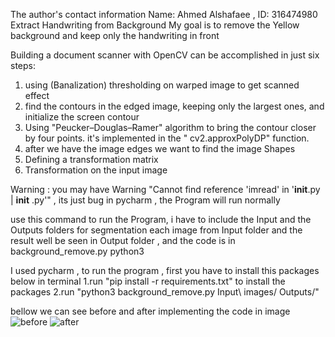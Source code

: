The author's contact information Name: Ahmed Alshafaee , ID: 316474980
Extract Handwriting from Background My goal is to remove the
Yellow background and keep only the handwriting in front

Building a document scanner with OpenCV can be accomplished in just six steps:

1. using (Banalization) thresholding on warped image to get scanned effect
2. find the contours in the edged image, keeping only the largest ones, and initialize the screen contour
3. Using "Peucker–Douglas–Ramer" algorithm to bring the contour closer by four points. it's implemented in the "
   cv2.approxPolyDP" function. 
4. after we have the image edges we want to find the image Shapes 
5. Defining a transformation matrix
6. Transformation on the input image

Warning : you may have Warning "Cannot find reference 'imread' in '__init__.py | __init__
   .py'" , its just bug in pycharm , the Program will run normally

use this command to run the Program, i have to include the Input and the Outputs folders for segmentation each image
from Input folder and the result well be seen in Output folder , and the code is in background_remove.py python3

I used pycharm , to run the program , first you have to install this packages below in terminal
1.run  "pip install -r requirements.txt" to install the packages
2.run "python3  background_remove.py Input\ images/ Outputs/"
 
bellow we can see before and after implementing the code in image
![before](https://user-images.githubusercontent.com/58431974/145190076-d48dfe7f-9eb2-469a-9415-614bdd9f7da6.jpg)
![after](https://user-images.githubusercontent.com/58431974/145190094-08bcf17b-2c1a-4e66-a0cb-56e70d4bb381.jpg)
